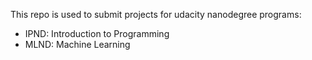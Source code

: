 This repo is used to submit projects for udacity nanodegree programs:

- IPND: Introduction to Programming
- MLND: Machine Learning